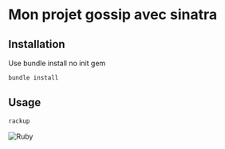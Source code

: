 # Mon projet gossip avec sinatra

## Installation

Use bundle install no init gem

```bash
bundle install
```

## Usage

```ruby
rackup 
```
![Ruby](https://img.shields.io/badge/ruby-%23CC342D.svg?style=for-the-badge&logo=ruby&logoColor=white)